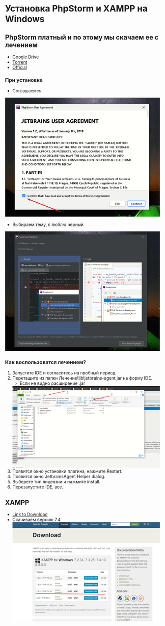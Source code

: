 # Установка PhpStorm и XAMPP на  Windows
 
## PhpStorm платный и по этому мы скачаем ее с лечением

* [Google Drive](https://drive.google.com/file/u/1/d/1xJkMUbqEn2lNlwRGgP_4wDHquyO3fbSd/view)
* [Torrent](https://rutracker.net/forum/viewtopic.php?t=5882371)
* [Official](https://www.jetbrains.com/phpstorm/download/#section=windows)

### При установке

* Соглашаемся
<img src="images/2.png">

* Выбираем тему, я люблю черный
<img src="images/3.png">

### Как воспользоватся лечением?

1. Запустите IDE и согласитесь на пробный период.
2. Перетащите из папки Лечение\lib\jetbrains-agent.jar на форму IDE.
   * Если не видно расширение .jar
   <img src="images/7.png">
3. Появится окно установки плагина, нажмите Restart.
4. Появится окно JetbrainsAgent Helper dialog.
5. Выберете тип лицензии и нажмите install.
6. Перезапустите IDE, все.


## XAMPP

* [Link to Download](https://www.apachefriends.org/download.html)
* Скачиваем версию 7.4 
  <img src="images/8.png">
  
  
